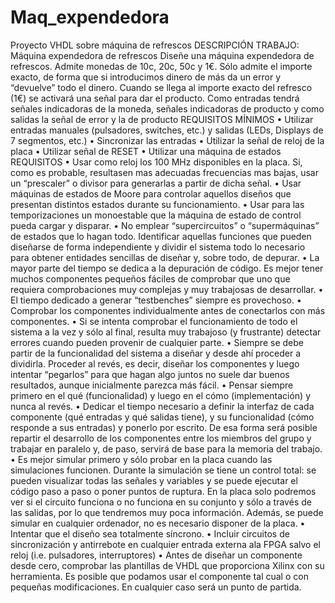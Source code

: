 # Maq_expendedora
Proyecto VHDL sobre máquina de refrescos
DESCRIPCIÓN TRABAJO:
Máquina expendedora de refrescos
Diseñe una máquina expendedora de refrescos. Admite monedas de 10c, 20c, 50c y 1€. Sólo admite el 
importe exacto, de forma que si introducimos dinero de más da un error y “devuelve” todo el dinero. 
Cuando se llega al importe exacto del refresco (1€) se activará una señal para dar el producto. Como 
entradas tendrá señales indicadoras de la moneda, señales indicadoras de producto y como salidas la 
señal de error y la de producto
REQUISITOS MÍNIMOS
• Utilizar entradas manuales (pulsadores, switches, etc.) y salidas (LEDs, Displays de 7 segmentos, etc.)
• Sincronizar las entradas
• Utilizar la señal de reloj de la placa
• Utilizar señal de RESET
• Utilizar una máquina de estados
REQUISITOS
• Usar como reloj los 100 MHz disponibles en la placa. Si, como es probable, resultasen mas adecuadas frecuencias mas bajas, usar un “prescaler” o divisor para generarlas a partir de dicha señal.
• Usar máquinas de estados de Moore para controlar aquellos diseños que presentan distintos estados durante su funcionamiento.
• Usar para las temporizaciones un monoestable que la máquina de estado de control pueda cargar y disparar.
• No emplear “supercircuitos” o “supermáquinas” de estados que lo hagan todo. Identificar aquellas funciones que pueden diseñarse de forma independiente y dividir el sistema todo lo necesario para obtener entidades sencillas de diseñar y, sobre todo, de depurar.
• La mayor parte del tiempo se dedica a la depuración de código. Es mejor tener muchos componentes pequeños fáciles de comprobar que uno que requiera comprobaciones muy complejas y muy trabajosas de desarrollar.
• El tiempo dedicado a generar “testbenches” siempre es provechoso.
• Comprobar los componentes individualmente antes de conectarlos con más componentes.
• Si se intenta comprobar el funcionamiento de todo el sistema a la vez y sólo al final, resulta muy trabajoso (y frustrante) detectar errores cuando pueden provenir de cualquier parte.
• Siempre se debe partir de la funcionalidad del sistema a diseñar y desde ahí proceder a dividirla. Proceder al revés, es decir, diseñar los componentes y luego intentar “pegarlos” para que hagan algo juntos no suele dar buenos 
resultados, aunque inicialmente parezca más fácil.
• Pensar siempre primero en el qué (funcionalidad) y luego en el cómo (implementación) y nunca al revés.
• Dedicar el tiempo necesario a definir la interfaz de cada componente (qué entradas y qué salidas tiene), y su funcionalidad (cómo responde a sus entradas) y ponerlo por escrito. De esa forma será posible repartir el desarrollo de los 
componentes entre los miembros del grupo y trabajar en paralelo y, de paso, 
servirá de base para la memoria del trabajo.
• Es mejor simular primero y sólo probar en la placa cuando las simulaciones funcionen. Durante la simulación se tiene un control total: se pueden visualizar todas las señales y variables y se puede ejecutar el código paso a paso o poner 
puntos de ruptura. En la placa solo podremos ver si el circuito funciona o no funciona en su conjunto y sólo a través de las salidas, por lo que tendremos muy poca información. Además, se puede simular en cualquier ordenador, no es 
necesario disponer de la placa.
• Intentar que el diseño sea totalmente síncrono.
• Incluir circuitos de sincronización y antirrebote en cualquier entrada externa ala FPGA salvo el reloj (i.e. pulsadores, interruptores)
• Antes de diseñar un componente desde cero, comprobar las plantillas de VHDL que proporciona Xilinx con su herramienta. Es posible que podamos usar el componente tal cual o con pequeñas modificaciones. En cualquier caso será un 
punto de partida.
